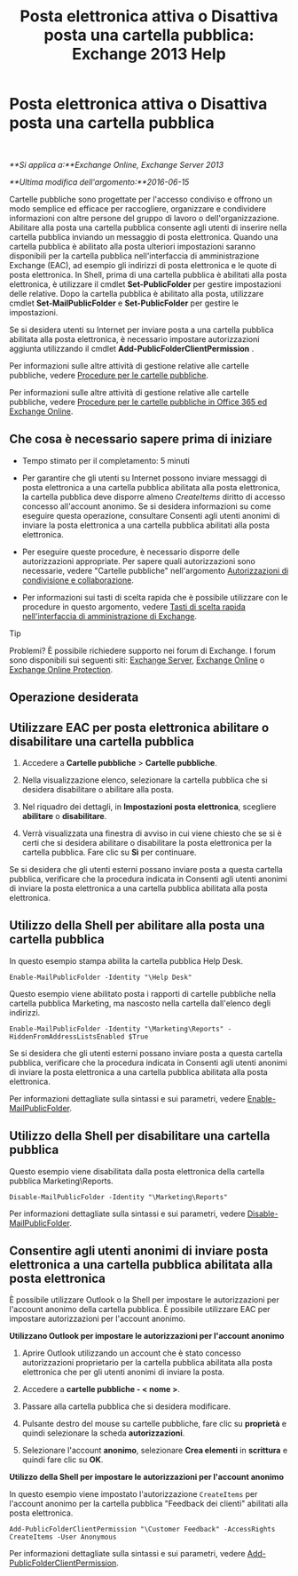﻿---
title: 'Posta elettronica attiva o Disattiva posta una cartella pubblica: Exchange 2013 Help'
TOCTitle: Posta elettronica attiva o Disattiva posta una cartella pubblica
ms:assetid: 3d69f76d-ff3c-46c1-b962-6a1baa425d8a
ms:mtpsurl: https://technet.microsoft.com/it-it/library/Aa997560(v=EXCHG.150)
ms:contentKeyID: 50480404
ms.date: 05/22/2018
mtps_version: v=EXCHG.150
ms.translationtype: MT
---

# Posta elettronica attiva o Disattiva posta una cartella pubblica

 

_**Si applica a:**Exchange Online, Exchange Server 2013_

_**Ultima modifica dell'argomento:**2016-06-15_

Cartelle pubbliche sono progettate per l'accesso condiviso e offrono un modo semplice ed efficace per raccogliere, organizzare e condividere informazioni con altre persone del gruppo di lavoro o dell'organizzazione. Abilitare alla posta una cartella pubblica consente agli utenti di inserire nella cartella pubblica inviando un messaggio di posta elettronica. Quando una cartella pubblica è abilitato alla posta ulteriori impostazioni saranno disponibili per la cartella pubblica nell'interfaccia di amministrazione Exchange (EAC), ad esempio gli indirizzi di posta elettronica e le quote di posta elettronica. In Shell, prima di una cartella pubblica è abilitati alla posta elettronica, è utilizzare il cmdlet **Set-PublicFolder** per gestire impostazioni delle relative. Dopo la cartella pubblica è abilitato alla posta, utilizzare cmdlet **Set-MailPublicFolder** e **Set-PublicFolder** per gestire le impostazioni.

Se si desidera utenti su Internet per inviare posta a una cartella pubblica abilitata alla posta elettronica, è necessario impostare autorizzazioni aggiunta utilizzando il cmdlet **Add-PublicFolderClientPermission** .

Per informazioni sulle altre attività di gestione relative alle cartelle pubbliche, vedere [Procedure per le cartelle pubbliche](public-folder-procedures-exchange-2013-help.md).

Per informazioni sulle altre attività di gestione relative alle cartelle pubbliche, vedere [Procedure per le cartelle pubbliche in Office 365 ed Exchange Online](https://technet.microsoft.com/it-it/library/jj966272\(v=exchg.150\)).

## Che cosa è necessario sapere prima di iniziare

  - Tempo stimato per il completamento: 5 minuti

  - Per garantire che gli utenti su Internet possono inviare messaggi di posta elettronica a una cartella pubblica abilitata alla posta elettronica, la cartella pubblica deve disporre almeno *CreateItems* diritto di accesso concesso all'account anonimo. Se si desidera informazioni su come eseguire questa operazione, consultare Consenti agli utenti anonimi di inviare la posta elettronica a una cartella pubblica abilitati alla posta elettronica.

  - Per eseguire queste procedure, è necessario disporre delle autorizzazioni appropriate. Per sapere quali autorizzazioni sono necessarie, vedere "Cartelle pubbliche" nell'argomento [Autorizzazioni di condivisione e collaborazione](sharing-and-collaboration-permissions-exchange-2013-help.md).

  - Per informazioni sui tasti di scelta rapida che è possibile utilizzare con le procedure in questo argomento, vedere [Tasti di scelta rapida nell'interfaccia di amministrazione di Exchange](keyboard-shortcuts-in-the-exchange-admin-center-exchange-online-protection-help.md).


> [!TIP]
> Problemi? È possibile richiedere supporto nei forum di Exchange. I forum sono disponibili sui seguenti siti: <A href="https://go.microsoft.com/fwlink/p/?linkid=60612">Exchange Server</A>, <A href="https://go.microsoft.com/fwlink/p/?linkid=267542">Exchange Online</A> o <A href="https://go.microsoft.com/fwlink/p/?linkid=285351">Exchange Online Protection</A>.



## Operazione desiderata

## Utilizzare EAC per posta elettronica abilitare o disabilitare una cartella pubblica

1.  Accedere a **Cartelle pubbliche** \> **Cartelle pubbliche**.

2.  Nella visualizzazione elenco, selezionare la cartella pubblica che si desidera disabilitare o abilitare alla posta.

3.  Nel riquadro dei dettagli, in **Impostazioni posta elettronica**, scegliere **abilitare** o **disabilitare**.

4.  Verrà visualizzata una finestra di avviso in cui viene chiesto che se si è certi che si desidera abilitare o disabilitare la posta elettronica per la cartella pubblica. Fare clic su **Sì** per continuare.

Se si desidera che gli utenti esterni possano inviare posta a questa cartella pubblica, verificare che la procedura indicata in Consenti agli utenti anonimi di inviare la posta elettronica a una cartella pubblica abilitata alla posta elettronica.

## Utilizzo della Shell per abilitare alla posta una cartella pubblica

In questo esempio stampa abilita la cartella pubblica Help Desk.

    Enable-MailPublicFolder -Identity "\Help Desk"

Questo esempio viene abilitato posta i rapporti di cartelle pubbliche nella cartella pubblica Marketing, ma nascosto nella cartella dall'elenco degli indirizzi.

    Enable-MailPublicFolder -Identity "\Marketing\Reports" -HiddenFromAddressListsEnabled $True

Se si desidera che gli utenti esterni possano inviare posta a questa cartella pubblica, verificare che la procedura indicata in Consenti agli utenti anonimi di inviare la posta elettronica a una cartella pubblica abilitata alla posta elettronica.

Per informazioni dettagliate sulla sintassi e sui parametri, vedere [Enable-MailPublicFolder](https://technet.microsoft.com/it-it/library/aa998824\(v=exchg.150\)).

## Utilizzo della Shell per disabilitare una cartella pubblica

Questo esempio viene disabilitata dalla posta elettronica della cartella pubblica Marketing\\Reports.

    Disable-MailPublicFolder -Identity "\Marketing\Reports"

Per informazioni dettagliate sulla sintassi e sui parametri, vedere [Disable-MailPublicFolder](https://technet.microsoft.com/it-it/library/bb123781\(v=exchg.150\)).

## Consentire agli utenti anonimi di inviare posta elettronica a una cartella pubblica abilitata alla posta elettronica

È possibile utilizzare Outlook o la Shell per impostare le autorizzazioni per l'account anonimo della cartella pubblica. È possibile utilizzare EAC per impostare autorizzazioni per l'account anonimo.

**Utilizzano Outlook per impostare le autorizzazioni per l'account anonimo**

1.  Aprire Outlook utilizzando un account che è stato concesso autorizzazioni proprietario per la cartella pubblica abilitata alla posta elettronica che per gli utenti anonimi di inviare la posta.

2.  Accedere a **cartelle pubbliche - \< nome \>**.

3.  Passare alla cartella pubblica che si desidera modificare.

4.  Pulsante destro del mouse su cartelle pubbliche, fare clic su **proprietà** e quindi selezionare la scheda **autorizzazioni**.

5.  Selezionare l'account **anonimo**, selezionare **Crea elementi** in **scrittura** e quindi fare clic su **OK**.

**Utilizzo della Shell per impostare le autorizzazioni per l'account anonimo**

In questo esempio viene impostato l'autorizzazione `CreateItems` per l'account anonimo per la cartella pubblica "Feedback dei clienti" abilitati alla posta elettronica.

    Add-PublicFolderClientPermission "\Customer Feedback" -AccessRights CreateItems -User Anonymous

Per informazioni dettagliate sulla sintassi e sui parametri, vedere [Add-PublicFolderClientPermission](https://technet.microsoft.com/it-it/library/bb124743\(v=exchg.150\)).

